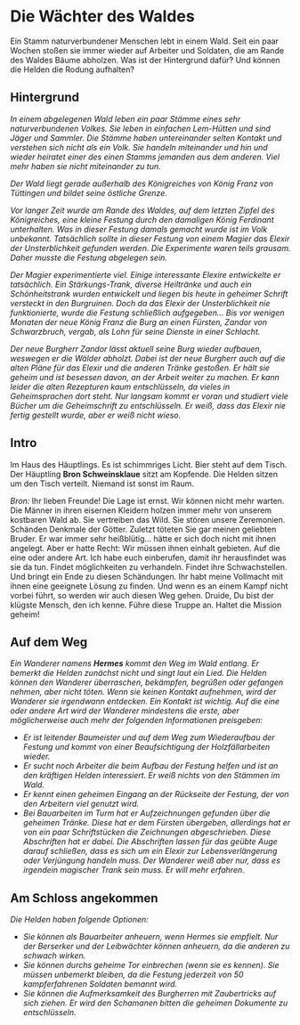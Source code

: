 # Die Wächter des Waldes

Ein Stamm naturverbundener Menschen lebt in einem Wald. Seit ein paar Wochen stoßen sie immer wieder auf Arbeiter und Soldaten, die am Rande des Waldes Bäume abholzen. Was ist der Hintergrund dafür? Und können die Helden die Rodung aufhalten?


## Hintergrund

*In einem abgelegenen Wald leben ein paar Stämme eines sehr naturverbundenen Volkes. Sie leben in einfachen Lem-Hütten und sind Jäger und Sammler. Die Stämme haben untereinander selten Kontakt und verstehen sich nicht als ein Volk. Sie handeln miteinander und hin und wieder heiratet einer des einen Stamms jemanden aus dem anderen. Viel mehr haben sie nicht miteinander zu tun.*

*Der Wald liegt gerade außerhalb des Königreiches von König Franz von Tüttingen und bildet seine östliche Grenze.*

*Vor langer Zeit wurde am Rande des Waldes, auf dem letzten Zipfel des Königreiches, eine kleine Festung durch den damaligen König Ferdinant unterhalten. Was in dieser Festung damals gemacht wurde ist im Volk unbekannt. Tatsächlich sollte in dieser Festung von einem Magier das Elexir der Unsterblichkeit gefunden werden. Die Experimente waren teils grausam. Daher musste die Festung abgelegen sein.*

*Der Magier experimentierte viel. Einige interessante Elexire entwickelte er tatsächlich. Ein Stärkungs-Trank, diverse Heiltränke und auch ein Schönheitstrank wurden entwickelt und liegen bis heute in geheimer Schrift versteckt in den Burgruinen. Doch da das Elexir der Unsterblichkeit nie funktionierte, wurde die Festung schließlich aufgegeben... Bis vor wenigen Monaten der neue König Franz die Burg an einen Fürsten, Zandor von Schwarzbruch, vergab, als Lohn für seine Dienste in einer Schlacht.*

*Der neue Burgherr Zandor lässt aktuell seine Burg wieder aufbauen, weswegen er die Wälder abholzt. Dabei ist der neue Burgherr auch auf die alten Pläne für das Elexir und die anderen Tränke gestoßen. Er hält sie geheim und ist besessen davon, an der Arbeit weiter zu machen. Er kann leider die alten Rezepturen kaum entschlüsseln, da vieles in Geheimsprachen dort steht. Nur langsam kommt er voran und studiert viele Bücher um die Geheimschrift zu entschlüsseln. Er weiß, dass das Elexir nie fertig gestellt wurde, aber er weiß nicht wieso.*





## Intro

Im Haus des Häuptlings. Es ist schimmriges Licht. Bier steht auf dem Tisch. Der Häuptling **Bron Schweinsklaue** sitzt am Kopfende. Die Helden sitzen um den Tisch verteilt. Niemand ist sonst im Raum.

*Bron:* Ihr lieben Freunde! Die Lage ist ernst. Wir können nicht mehr warten. Die Männer in ihren eisernen Kleidern holzen immer mehr von unserem kostbaren Wald ab. Sie vertreiben das Wild. Sie stören unsere Zeremonien. Schänden Denkmale der Götter. Zuletzt töteten Sie gar meinen geliebten Bruder. Er war immer sehr heißblütig... hätte er sich doch nicht mit ihnen angelegt. Aber er hatte Recht: Wir müssen ihnen einhalt gebieten. Auf die eine oder andere Art. Ich habe euch einberufen, damit ihr herausfindet was sie da tun. Findet möglichkeiten zu verhandeln. Findet ihre Schwachstellen. Und bringt ein Ende zu diesen Schändungen. Ihr habt meine Vollmacht mit ihnen eine geeignete Lösung zu finden. Und wenn es an einem Kampf nicht vorbei führt, so werden wir auch diesen Weg gehen. Druide, Du bist der klügste Mensch, den ich kenne. Führe diese Truppe an. Haltet die Mission geheim!


## Auf dem Weg

*Ein Wanderer namens **Hermes** kommt den Weg im Wald entlang. Er bemerkt die Helden zunächst nicht und singt laut ein Lied. Die Helden können den Wanderer überraschen, bekämpfen, begrüßen oder gefangen nehmen, aber nicht töten. Wenn sie keinen Kontakt aufnehmen, wird der Wanderer sie irgendwann entdecken. Ein Kontakt ist wichtig. Auf die eine oder andere Art wird der Wanderer mindestens die erste, aber möglicherweise auch mehr der folgenden Informationen preisgeben:*
- *Er ist leitender Baumeister und auf dem Weg zum Wiederaufbau der Festung und kommt von einer Beaufsichtigung der Holzfällarbeiten wieder.*
- *Er sucht noch Arbeiter die beim Aufbau der Festung helfen und ist an den kräftigen Helden interessiert. Er weiß nichts von den Stämmen im Wald.*
- *Er kennt einen geheimen Eingang an der Rückseite der Festung, der von den Arbeitern viel genutzt wird.*
- *Bei Bauarbeiten im Turm hat er Aufzeichnungen gefunden über die geheimen Tränke. Diese hat er dem Fürsten übergeben, allerdings hat er von ein paar Schriftstücken die Zeichnungen abgeschrieben. Diese Abschriften hat er dabei. Die Abschriften lassen für das geübte Auge darauf schließen, dass es sich um ein Elexir zur Lebensverlängerung oder Verjüngung handeln muss. Der Wanderer weiß aber nur, dass es irgendein magischer Trank sein muss. Er will mehr erfahren.*


## Am Schloss angekommen

*Die Helden haben folgende Optionen:*

- *Sie können als Bauarbeiter anheuern, wenn Hermes sie empfielt. Nur der Berserker und der Leibwächter können anheuern, da die anderen zu schwach wirken.*
- *Sie können durchs geheime Tor einbrechen (wenn sie es kennen). Sie müssen unbemerkt bleiben, da die Festung jederzeit von 50 kampferfahrenen Soldaten bemannt wird.*
- *Sie können die Aufmerksamkeit des Burgherren mit Zaubertricks auf sich ziehen. Er wird den Schamanen bitten die geheimen Dokumente zu entschlüsseln.*

